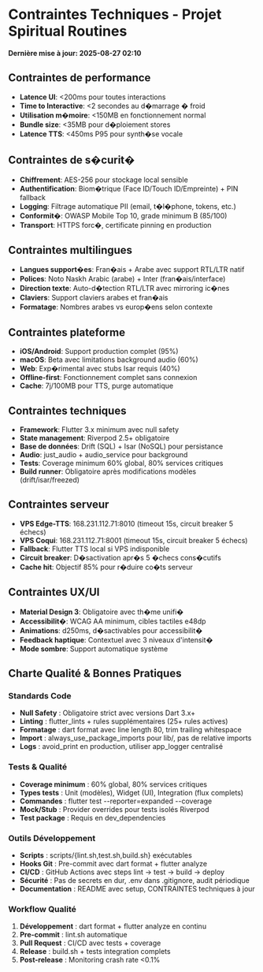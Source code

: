 # Contraintes Techniques - Projet Spiritual Routines

**Dernière mise à jour: 2025-08-27 02:10**

## Contraintes de performance
- **Latence UI**: <200ms pour toutes interactions
- **Time to Interactive**: <2 secondes au d�marrage � froid
- **Utilisation m�moire**: <150MB en fonctionnement normal
- **Bundle size**: <35MB pour d�ploiement stores
- **Latence TTS**: <450ms P95 pour synth�se vocale

## Contraintes de s�curit�
- **Chiffrement**: AES-256 pour stockage local sensible
- **Authentification**: Biom�trique (Face ID/Touch ID/Empreinte) + PIN fallback
- **Logging**: Filtrage automatique PII (email, t�l�phone, tokens, etc.)
- **Conformit�**: OWASP Mobile Top 10, grade minimum B (85/100)
- **Transport**: HTTPS forc�, certificate pinning en production

## Contraintes multilingues
- **Langues support�es**: Fran�ais + Arabe avec support RTL/LTR natif
- **Polices**: Noto Naskh Arabic (arabe) + Inter (fran�ais/interface)
- **Direction texte**: Auto-d�tection RTL/LTR avec mirroring ic�nes
- **Claviers**: Support claviers arabes et fran�ais
- **Formatage**: Nombres arabes vs europ�ens selon contexte

## Contraintes plateforme
- **iOS/Android**: Support production complet (95%)
- **macOS**: Beta avec limitations background audio (60%)
- **Web**: Exp�rimental avec stubs Isar requis (40%)
- **Offline-first**: Fonctionnement complet sans connexion
- **Cache**: 7j/100MB pour TTS, purge automatique

## Contraintes techniques
- **Framework**: Flutter 3.x minimum avec null safety
- **State management**: Riverpod 2.5+ obligatoire
- **Base de données**: Drift (SQL) + Isar (NoSQL) pour persistance
- **Audio**: just_audio + audio_service pour background
- **Tests**: Coverage minimum 60% global, 80% services critiques
- **Build runner**: Obligatoire après modifications modèles (drift/isar/freezed)

## Contraintes serveur
- **VPS Edge-TTS**: 168.231.112.71:8010 (timeout 15s, circuit breaker 5 échecs)
- **VPS Coqui**: 168.231.112.71:8001 (timeout 15s, circuit breaker 5 échecs)
- **Fallback**: Flutter TTS local si VPS indisponible
- **Circuit breaker**: D�sactivation apr�s 5 �checs cons�cutifs
- **Cache hit**: Objectif 85% pour r�duire co�ts serveur

## Contraintes UX/UI
- **Material Design 3**: Obligatoire avec th�me unifi�
- **Accessibilit�**: WCAG AA minimum, cibles tactiles e48dp
- **Animations**: d250ms, d�sactivables pour accessibilit�
- **Feedback haptique**: Contextuel avec 3 niveaux d'intensit�
- **Mode sombre**: Support automatique système

## Charte Qualité & Bonnes Pratiques

### Standards Code
- **Null Safety** : Obligatoire strict avec versions Dart 3.x+
- **Linting** : flutter_lints + rules supplémentaires (25+ rules actives)
- **Formatage** : dart format avec line length 80, trim trailing whitespace
- **Import** : always_use_package_imports pour lib/, pas de relative imports
- **Logs** : avoid_print en production, utiliser app_logger centralisé

### Tests & Qualité
- **Coverage minimum** : 60% global, 80% services critiques
- **Types tests** : Unit (modèles), Widget (UI), Integration (flux complets)
- **Commandes** : flutter test --reporter=expanded --coverage
- **Mock/Stub** : Provider overrides pour tests isolés Riverpod
- **Test package** : Requis en dev_dependencies

### Outils Développement
- **Scripts** : scripts/{lint.sh,test.sh,build.sh} exécutables
- **Hooks Git** : Pre-commit avec dart format + flutter analyze
- **CI/CD** : GitHub Actions avec steps lint → test → build → deploy
- **Sécurité** : Pas de secrets en dur, .env dans .gitignore, audit périodique
- **Documentation** : README avec setup, CONTRAINTES techniques à jour

### Workflow Qualité  
1. **Développement** : dart format + flutter analyze en continu
2. **Pre-commit** : lint.sh automatique
3. **Pull Request** : CI/CD avec tests + coverage
4. **Release** : build.sh + tests integration complets
5. **Post-release** : Monitoring crash rate <0.1%